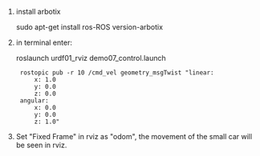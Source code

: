 1. install arbotix

	sudo apt-get install ros-ROS version-arbotix

2. in terminal enter:
	
	roslaunch urdf01_rviz demo07_control.launch 
	
        rostopic pub -r 10 /cmd_vel geometry_msgTwist "linear:
            x: 1.0
            y: 0.0
            z: 0.0
        angular:
            x: 0.0
            y: 0.0
            z: 1.0" 

3. Set "Fixed Frame" in rviz as "odom", the movement of the small car will be seen in rviz.

